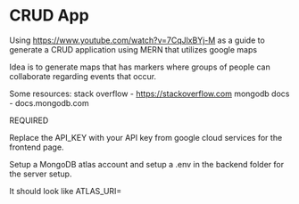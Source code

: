 # CRUD App

Using https://www.youtube.com/watch?v=7CqJlxBYj-M as a guide to generate a CRUD application using MERN that utilizes google maps

Idea is to generate maps that has markers where groups of people can collaborate regarding events that occur.

Some resources:
stack overflow - https://stackoverflow.com
mongodb docs - docs.mongodb.com

REQUIRED

Replace the API_KEY with your API key from google cloud services for the frontend page.

Setup a MongoDB atlas account and setup a .env in the backend folder for the server setup.

It should look like
ATLAS_URI=<INSERT API HERE>
